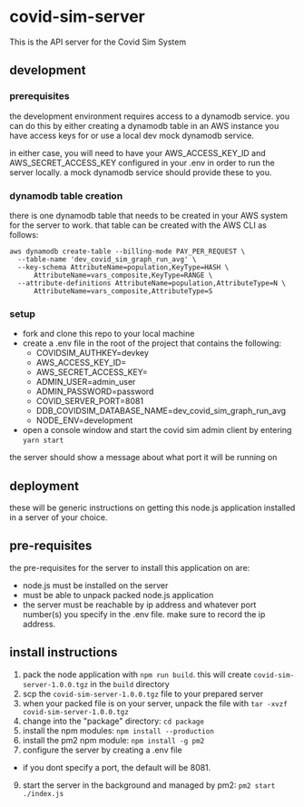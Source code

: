 # covid-sim-server
This is the API server for the Covid Sim System

## development
### prerequisites
the development environment requires access to a dynamodb service. you can
do this by either creating a dynamodb table in an AWS instance you have access
keys for or use a local dev mock dynamodb service.

in either case, you will need to have your AWS_ACCESS_KEY_ID and AWS_SECRET_ACCESS_KEY
configured in your .env in order to run the server locally. a mock dynamodb service
should provide these to you.

### dynamodb table creation

there is one dynamodb table that needs to be created in your AWS system for the
server to work. that table can be created with the AWS CLI as follows:

```
aws dynamodb create-table --billing-mode PAY_PER_REQUEST \
  --table-name 'dev_covid_sim_graph_run_avg' \
  --key-schema AttributeName=population,KeyType=HASH \
      AttributeName=vars_composite,KeyType=RANGE \
  --attribute-definitions AttributeName=population,AttributeType=N \
      AttributeName=vars_composite,AttributeType=S
```

### setup
* fork and clone this repo to your local machine
* create a .env file in the root of the project that contains the following:
  * COVIDSIM_AUTHKEY=devkey
  * AWS_ACCESS_KEY_ID=<your aws access key id>
  * AWS_SECRET_ACCESS_KEY=<your aws secret access key>
  * ADMIN_USER=admin_user
  * ADMIN_PASSWORD=password
  * COVID_SERVER_PORT=8081
  * DDB_COVIDSIM_DATABASE_NAME=dev_covid_sim_graph_run_avg
  * NODE_ENV=development
* open a console window and start the covid sim admin client by entering `yarn start`

the server should show a message about what port it will be running on

## deployment
these will be generic instructions on getting this node.js application
installed in a server of your choice.

## pre-requisites
the pre-requisites for the server to install this application on are:
* node.js must be installed on the server
* must be able to unpack packed node.js application
* the server must be reachable by ip address and whatever port number(s) you specify in the .env file. make sure to record the ip address.

## install instructions

1. pack the node application with `npm run build`. this will create `covid-sim-server-1.0.0.tgz` in the `build` directory
2. scp the `covid-sim-server-1.0.0.tgz` file to your prepared server
3. when your packed file is on your server, unpack the file with `tar -xvzf covid-sim-server-1.0.0.tgz`
4. change into the "package" directory: `cd package`
5. install the npm modules: `npm install --production`
6. install the pm2 npm module: `npm install -g pm2`
8. configure the server by creating a .env file
  * if you dont specify a port, the default will be 8081.
9. start the server in the background and managed by pm2: `pm2 start ./index.js`